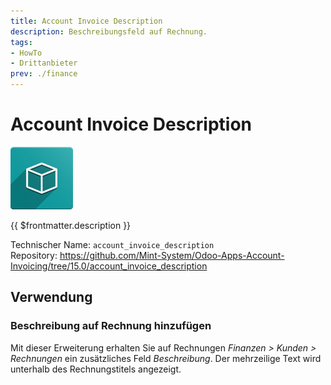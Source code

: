 ```yaml
---
title: Account Invoice Description
description: Beschreibungsfeld auf Rechnung.
tags:
- HowTo
- Drittanbieter
prev: ./finance
---
```

# Account Invoice Description
![icon_oms_box](assets/icon_oms_box.png)

{{ $frontmatter.description }}

Technischer Name: `account_invoice_description`\
Repository: <https://github.com/Mint-System/Odoo-Apps-Account-Invoicing/tree/15.0/account_invoice_description>

## Verwendung

### Beschreibung auf Rechnung hinzufügen

Mit dieser Erweiterung erhalten Sie auf Rechnungen *Finanzen > Kunden > Rechnungen* ein zusätzliches Feld *Beschreibung*. Der mehrzeilige Text wird unterhalb des Rechnungstitels angezeigt.